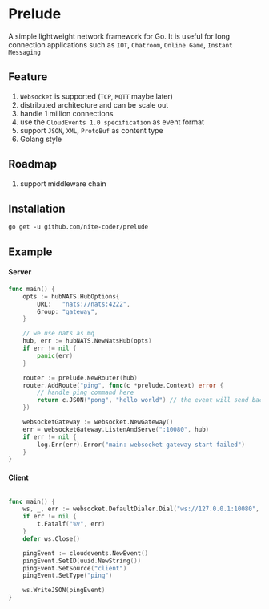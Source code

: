 # Prelude
A simple lightweight network framework for Go.  It is useful for long connection applications such as `IOT`, `Chatroom`, `Online Game`, `Instant Messaging` 

## Feature
1. `Websocket` is supported (`TCP`, `MQTT` maybe later)
1. distributed architecture and can be scale out 
1. handle 1 million connections
1. use the `CloudEvents 1.0 specification` as event format
1. support `JSON`, `XML`, `ProtoBuf` as content type
1. Golang style

## Roadmap
1. support middleware chain

## Installation

```
go get -u github.com/nite-coder/prelude
```

## Example

#### Server
```Go
func main() {
	opts := hubNATS.HubOptions{
		URL:   "nats://nats:4222",
		Group: "gateway",
	}

    // we use nats as mq
	hub, err := hubNATS.NewNatsHub(opts)
	if err != nil {
		panic(err)
	}

	router := prelude.NewRouter(hub)
	router.AddRoute("ping", func(c *prelude.Context) error {
		// handle ping command here
		return c.JSON("pong", "hello world") // the event will send back to client
	})

	websocketGateway := websocket.NewGateway()
	err = websocketGateway.ListenAndServe(":10080", hub)
	if err != nil {
		log.Err(err).Error("main: websocket gateway start failed")
	}
}

```

#### Client
```Go

func main() {
	ws, _, err := websocket.DefaultDialer.Dial("ws://127.0.0.1:10080", nil)
	if err != nil {
		t.Fatalf("%v", err)
	}
	defer ws.Close()

	pingEvent := cloudevents.NewEvent()
	pingEvent.SetID(uuid.NewString())
	pingEvent.SetSource("client")
	pingEvent.SetType("ping")

	ws.WriteJSON(pingEvent)
}

```
